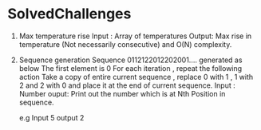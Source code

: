 # SolvedChallenges

1. Max temperature rise
  Input : Array of temperatures
  Output: Max rise in temperature (Not necessarily consecutive) and O(N) complexity.
  
 2. Sequence generation
    Sequence 0112122012202001.... generated as below
    The first element is 0
    For each iteration , repeat the following action
    Take a copy of entire current sequence , replace 0 with 1 , 1 with 2 and 2 with 0 and place it at the end of current sequence.
    Input : Number
    ouput: Print out the number which is at Nth Position in sequence.
    
    e.g Input 5
        output 2
